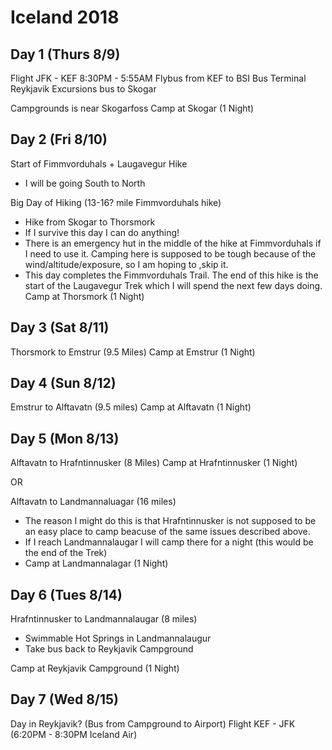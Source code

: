 # Iceland 2018

## Day 1 (Thurs 8/9)
Flight JFK - KEF 8:30PM - 5:55AM
Flybus from KEF to BSI Bus Terminal
Reykjavik Excursions bus to Skogar

Campgrounds is near Skogarfoss
Camp at Skogar (1 Night)

## Day 2 (Fri 8/10)
Start of Fimmvorduhals + Laugavegur Hike
- I will be going South to North

Big Day of Hiking (13-16? mile Fimmvorduhals hike)
- Hike from Skogar to Thorsmork
- If I survive this day I can do anything!
- There is an emergency hut in the middle of the hike at Fimmvorduhals if I need to use it. Camping here is supposed to be tough because of the wind/altitude/exposure, so I am hoping to ,skip it.
- This day completes the Fimmvorduhals Trail. The end of this hike is the start of the Laugavegur Trek which I will spend the next few days doing.
Camp at Thorsmork (1 Night)

## Day 3 (Sat 8/11)

Thorsmork to Emstrur (9.5 Miles)
Camp at Emstrur (1 Night)

## Day 4 (Sun 8/12)

Emstrur to Alftavatn (9.5 miles)
Camp at Alftavatn (1 Night)

## Day 5 (Mon 8/13)
Alftavatn to Hrafntinnusker (8 Miles)
Camp at Hrafntinnusker (1 Night)

OR

Alftavatn to Landmannaluagar (16 miles)
- The reason I might do this is that Hrafntinnusker is not supposed to be an easy place to camp beacuse of the same issues described above.
- If I reach Landmannalaugar I will camp there for a night (this would be the end of the Trek)
- Camp at Landmannalagar (1 Night)

## Day 6 (Tues 8/14)

Hrafntinnusker to Landmannalaugar (8 miles)
- Swimmable Hot Springs in Landmannalaugur
- Take bus back to Reykjavik Campground

Camp at Reykjavik Campground (1 Night)

## Day 7 (Wed 8/15)
Day in Reykjavik? (Bus from Campground to Airport)
Flight KEF - JFK (6:20PM - 8:30PM Iceland Air)
